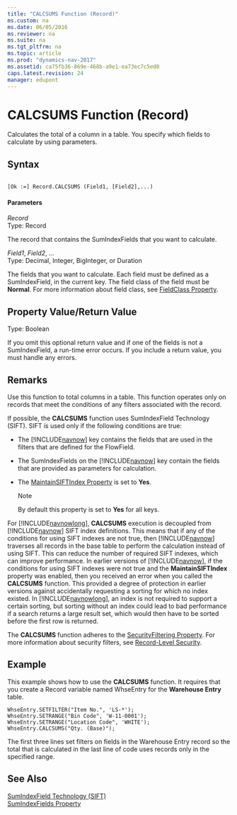 ```yaml
---
title: "CALCSUMS Function (Record)"
ms.custom: na
ms.date: 06/05/2016
ms.reviewer: na
ms.suite: na
ms.tgt_pltfrm: na
ms.topic: article
ms.prod: "dynamics-nav-2017"
ms.assetid: ca75fb36-869e-468b-a9e1-ea73ec7c5ed0
caps.latest.revision: 24
manager: edupont
---
```

# CALCSUMS Function (Record)
Calculates the total of a column in a table. You specify which fields to calculate by using parameters.  
  
## Syntax  
  
```  
  
[Ok :=] Record.CALCSUMS (Field1, [Field2],...)  
```  
  
#### Parameters  
 *Record*  
 Type: Record  
  
 The record that contains the SumIndexFields that you want to calculate.  
  
 *Field1*, *Field2*, …  
 Type: Decimal, Integer, BigInteger, or Duration  
  
 The fields that you want to calculate. Each field must be defined as a SumIndexField, in the current key. The field class of the field must be **Normal**. For more information about field class, see [FieldClass Property](FieldClass-Property.md).  
  
## Property Value/Return Value  
 Type: Boolean  
  
 If you omit this optional return value and if one of the fields is not a SumIndexField, a run-time error occurs. If you include a return value, you must handle any errors.  
  
## Remarks  
 Use this function to total columns in a table. This function operates only on records that meet the conditions of any filters associated with the record.  
  
 If possible, the **CALCSUMS** function uses SumIndexField Technology \(SIFT\). SIFT is used only if the following conditions are true:  
  
-   The [!INCLUDE[navnow](includes/navnow_md.md)] key contains the fields that are used in the filters that are defined for the FlowField.  
  
-   The SumIndexFields on the [!INCLUDE[navnow](includes/navnow_md.md)] key contain the fields that are provided as parameters for calculation.  
  
-   The [MaintainSIFTIndex Property](MaintainSIFTIndex-Property.md) is set to **Yes**.  
  
    > [!NOTE]  
    >  By default this property is set to **Yes** for all keys.  
  
 For [!INCLUDE[navnowlong](includes/navnowlong_md.md)], **CALCSUMS** execution is decoupled from [!INCLUDE[navnow](includes/navnow_md.md)] SIFT index definitions. This means that if any of the conditions for using SIFT indexes are not true, then [!INCLUDE[navnow](includes/navnow_md.md)] traverses all records in the base table to perform the calculation instead of using SIFT. This can reduce the number of required SIFT indexes, which can improve performance. In earlier versions of [!INCLUDE[navnow](includes/navnow_md.md)], if the conditions for using SIFT indexes were not true and the **MaintainSIFTIndex** property was enabled, then you received an error when you called the **CALCSUMS** function. This provided a degree of protection in earlier versions against accidentally requesting a sorting for which no index existed. In [!INCLUDE[navnowlong](includes/navnowlong_md.md)], an index is not required to support a certain sorting, but sorting without an index could lead to bad performance if a search returns a large result set, which would then have to be sorted before the first row is returned.  
  
 The **CALCSUMS** function adheres to the [SecurityFiltering Property](SecurityFiltering-Property.md). For more information about security filters, see [Record-Level Security](Record-Level-Security.md).  
  
## Example  
 This example shows how to use the **CALCSUMS** function. It requires that you create a Record variable named WhseEntry for the **Warehouse Entry** table.  
  
```  
WhseEntry.SETFILTER("Item No.", 'LS-*');  
WhseEntry.SETRANGE("Bin Code", 'W-11-0001');  
WhseEntry.SETRANGE("Location Code", 'WHITE');  
WhseEntry.CALCSUMS("Qty. (Base)");  
```  
  
 The first three lines set filters on fields in the Warehouse Entry record so the total that is calculated in the last line of code uses records only in the specified range.  
  
## See Also  
 [SumIndexField Technology \(SIFT\)](SumIndexField-Technology--SIFT-.md)   
 [SumIndexFields Property](SumIndexFields-Property.md)